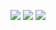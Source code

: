 ![](https://github-readme-stats.vercel.app/api?username=Rennbon&bg_color=30,e96443,904e95&title_color=fff&text_color=fff)
![](https://github-profile-summary-cards.vercel.app/api/cards/repos-per-language?username=Rennbon&theme=github)
![](https://github-readme-stats-eight-theta.vercel.app/api/top-langs/?username=Rennbon&layout=compact&langs_count=8&hide_border=true)


